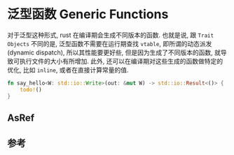 # 泛型函数 Generic Functions

对于泛型这种形式, rust 在编译期会生成不同版本的函数. 也就是说, 跟 `Trait Objects` 不同的是,
泛型函数不需要在运行期查找 `vtable`, 即所谓的动态派发 (dynamic dispatch), 所以其性能要更好些,
但是因为生成了不同版本的函数, 就导致可执行文件的大小有所增加. 此外, 还可以在编译期对这些生成的函数做特定的优化,
比如 `inline`, 或者在直接计算常量的值.

```rust
fn say_hello<W: std::io::Write>(out: &mut W) -> std::io::Result<()> {
    todo!()
}
```

## AsRef<T>

## 参考
